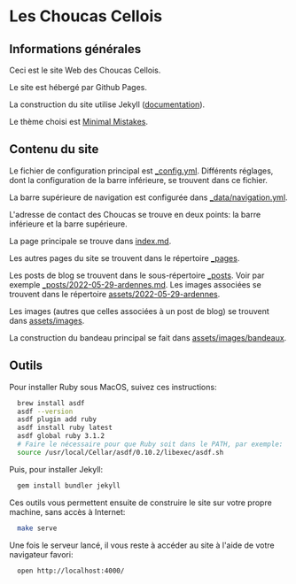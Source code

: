 # Les Choucas Cellois

## Informations générales

Ceci est le site Web des Choucas Cellois.

Le site est hébergé par Github Pages.

La construction du site utilise Jekyll
([documentation](https://docs.github.com/en/pages/setting-up-a-github-pages-site-with-jekyll)).

Le thème choisi est
[Minimal Mistakes](https://github.com/mmistakes/minimal-mistakes).

## Contenu du site

Le fichier de configuration principal est [_config.yml](_config.yml).
Différents réglages,
dont la configuration de la barre inférieure,
se trouvent dans ce fichier.

La barre supérieure de navigation est configurée dans
[_data/navigation.yml](_data/navigation.yml).

L'adresse de contact des Choucas se trouve en deux points:
la barre inférieure et la barre supérieure.

La page principale se trouve dans [index.md](index.md).

Les autres pages du site se trouvent dans
le répertoire [_pages](_pages/).

Les posts de blog se trouvent dans
le sous-répertoire [_posts](_posts/).
Voir par exemple
[_posts/2022-05-29-ardennes.md](_posts/2022-05-29-ardennes.md).
Les images associées se trouvent dans
le répertoire [assets/2022-05-29-ardennes](assets/2022-05-29-ardennes/).

Les images (autres que celles associées à un post de blog)
se trouvent dans [assets/images](assets/images/).

La construction du bandeau principal se fait dans
[assets/images/bandeaux](assets/images/bandeaux/).

## Outils

Pour installer Ruby sous MacOS, suivez ces instructions:

```bash
  brew install asdf
  asdf --version
  asdf plugin add ruby
  asdf install ruby latest
  asdf global ruby 3.1.2
  # Faire le nécessaire pour que Ruby soit dans le PATH, par exemple:
  source /usr/local/Cellar/asdf/0.10.2/libexec/asdf.sh
```

Puis, pour installer Jekyll:

```bash
  gem install bundler jekyll
```

Ces outils vous permettent ensuite de construire le site
sur votre propre machine, sans accès à Internet:

```bash
  make serve
```

Une fois le serveur lancé, il vous reste à accéder au site
à l'aide de votre navigateur favori:

```bash
  open http://localhost:4000/
```
